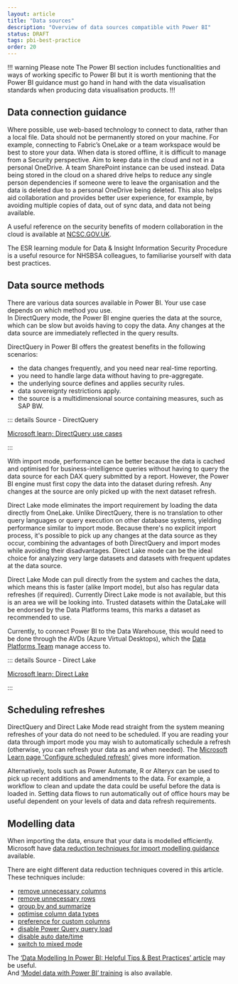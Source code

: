 ```yaml
---
layout: article
title: "Data sources"
description: "Overview of data sources compatible with Power BI"
status: DRAFT
tags: pbi-best-practice
order: 20
---
```

!!! warning Please note
The Power BI section includes functionalities and ways of working specific to Power BI but it is worth mentioning that the Power BI guidance must go hand in hand with the data visualisation standards when producing data visualisation products.
!!!

## Data connection guidance  
  
Where possible, use web-based technology to connect to data, rather than a local file. Data should not be permanently stored on your machine. For example, connecting to Fabric’s OneLake or a team workspace would be best to store your data. When data is stored offline, it is difficult to manage from a Security perspective. Aim to keep data in the cloud and not in a personal OneDrive. A team SharePoint instance can be used instead. Data being stored in the cloud on a shared drive helps to reduce any single person dependencies if someone were to leave the organisation and the data is deleted due to a personal OneDrive being deleted. This also helps aid collaboration and provides better user experience, for example, by avoiding multiple copies of data, out of sync data, and data not being available.  
  
A useful reference on the security benefits of modern collaboration in the cloud is available at [NCSC.GOV.UK][gov-security].  
  
The ESR learning module for Data & Insight Information Security Procedure is a useful resource for NHSBSA colleagues, to familiarise yourself with data best practices.  
  
## Data source methods  
  
There are various data sources available in Power BI. Your use case depends on which method you use.  
In DirectQuery mode, the Power BI engine queries the data at the source, which can be slow but avoids having to copy the data. Any changes at the data source are immediately reflected in the query results.  
  
DirectQuery in Power BI offers the greatest benefits in the following scenarios:

- the data changes frequently, and you need near real-time reporting.
- you need to handle large data without having to pre-aggregate.
- the underlying source defines and applies security rules.
- data sovereignty restrictions apply.
- the source is a multidimensional source containing measures, such as SAP BW.  
  
::: details Source - DirectQuery

[Microsoft learn; DirectQuery use cases][source 1]

:::

With import mode, performance can be better because the data is cached and optimised for business-intelligence queries without having to query the data source for each DAX query submitted by a report. However, the Power BI engine must first copy the data into the dataset during refresh. Any changes at the source are only picked up with the next dataset refresh.  

Direct Lake mode eliminates the import requirement by loading the data directly from OneLake. Unlike DirectQuery, there is no translation to other query languages or query execution on other database systems, yielding performance similar to import mode. Because there's no explicit import process, it's possible to pick up any changes at the data source as they occur, combining the advantages of both DirectQuery and import modes while avoiding their disadvantages. Direct Lake mode can be the ideal choice for analyzing very large datasets and datasets with frequent updates at the data source.  

Direct Lake Mode can pull directly from the system and caches the data, which means this is faster (alike Import mode), but also has regular data refreshes (if required). Currently Direct Lake mode is not available, but this is an area we will be looking into. Trusted datasets within the DataLake will be endorsed by the Data Platforms teams, this marks a dataset as recommended to use.  

Currently, to connect Power BI to the Data Warehouse, this would need to be done through the AVDs (Azure Virtual Desktops), which the [Data Platforms Team][DPT] manage access to.  

::: details Source - Direct Lake

[Microsoft learn; Direct Lake][source 2]

:::

## Scheduling refreshes  

DirectQuery and Direct Lake Mode read straight from the system meaning refreshes of your data do not need to be scheduled. If you are reading your data through import mode you may wish to automatically schedule a refresh (otherwise, you can refresh your data as and when needed). The [Microsoft Learn page 'Configure scheduled refresh'][source 3] gives more information.  
  
Alternatively, tools such as Power Automate, R or Alteryx can be used to pick up recent additions and amendments to the data. For example, a workflow to clean and update the data could be useful before the data is loaded in. Setting data flows to run automatically out of office hours may be useful dependent on your levels of data and data refresh requirements.  

## Modelling data  
  
When importing the data, ensure that your data is modelled efficiently.  
Microsoft have [data reduction techniques for import modelling guidance][source 4] available.  

There are eight different data reduction techniques covered in this article. These techniques include:

- [remove unnecessary columns][source 5]
- [remove unnecessary rows][source 6]
- [group by and summarize][source 7]
- [optimise column data types][source 8]
- [preference for custom columns][source 9]
- [disable Power Query query load][source 10]
- [disable auto date/time][source 11]
- [switch to mixed mode][source 12]  
  
The [‘Data Modelling In Power BI: Helpful Tips & Best Practices’ article][source 14] may be useful.  
And [‘Model data with Power BI’ training][source 13] is also available.  

[source 1]: https://learn.microsoft.com/en-us/power-bi/connect-data/desktop-directquery-about#directquery-use-cases
[source 2]: https://learn.microsoft.com/en-us/power-bi/enterprise/directlake-overview
[DPT]: https://nhsbsauk.sharepoint.com/sites/DAI_DataWarehouse/SitePages/Our-Team(1).aspx
[source 3]: https://learn.microsoft.com/en-us/power-bi/connect-data/refresh-scheduled-refresh
[source 4]: https://learn.microsoft.com/en-us/power-bi/guidance/import-modeling-data-reduction
[source 5]: https://learn.microsoft.com/en-us/power-bi/guidance/import-modeling-data-reduction#remove-unnecessary-columns
[source 6]: https://learn.microsoft.com/en-us/power-bi/guidance/import-modeling-data-reduction#remove-unnecessary-rows
[source 7]: https://learn.microsoft.com/en-us/power-bi/guidance/import-modeling-data-reduction#group-by-and-summarize
[source 8]: https://learn.microsoft.com/en-us/power-bi/guidance/import-modeling-data-reduction#optimize-column-data-types
[source 9]: https://learn.microsoft.com/en-us/power-bi/guidance/import-modeling-data-reduction#preference-for-custom-columns
[source 10]: https://learn.microsoft.com/en-us/power-bi/guidance/import-modeling-data-reduction#disable-power-query-query-load
[source 11]: https://learn.microsoft.com/en-us/power-bi/guidance/import-modeling-data-reduction#disable-auto-datetime
[source 12]: https://learn.microsoft.com/en-us/power-bi/guidance/import-modeling-data-reduction#switch-to-mixed-mode  
[source 13]: https://learn.microsoft.com/en-us/training/paths/model-data-power-bi/
[source 14]: https://community.fabric.microsoft.com/t5/Community-Blog/Data-Modelling-In-Power-BI-Helpful-Tips-amp-Best-Practices/ba-p/1977956
[gov-security]: https://www.ncsc.gov.uk/blog-post/the-security-benefits-of-modern-collaboration-in-the-cloud
